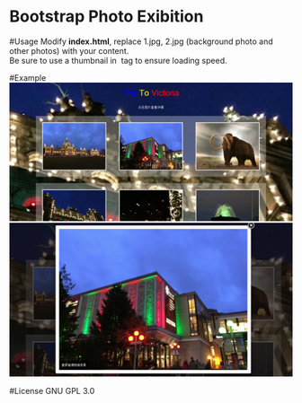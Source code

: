 Bootstrap Photo Exibition
=======================
#Usage
Modify **index.html**, replace 1.jpg, 2.jpg (background photo and other photos) with your content.  
Be sure to use a thumbnail in <img> tag to ensure loading speed.  
  
#Example
<img src="Example_Screenshot/1.PNG" /><br /><img src="Example_Screenshot/2.PNG" />
  
#License
GNU GPL 3.0